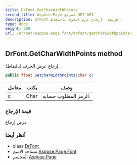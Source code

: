 ```yaml
---
title: DrFont.GetCharWidthPoints
second_title: Aspose.Page لمرجع NET API
description: DrFont طريقة. إرجاع عرض الحرف بالنقاط .
type: docs
weight: 200
url: /ar/net/aspose.page.font/drfont/getcharwidthpoints/
---
```

## DrFont.GetCharWidthPoints method

إرجاع عرض الحرف (بالنقاط) .

```csharp
public float GetCharWidthPoints(char c)
```

| معامل | يكتب | وصف |
| --- | --- | --- |
| c | Char | الرمز المطلوب حسابه. |

### قيمة الإرجاع

عرض إرجاع

### أنظر أيضا

* class [DrFont](../)
* مساحة الاسم [Aspose.Page.Font](../../drfont/)
* المجسم [Aspose.Page](../../../)



